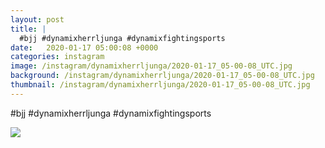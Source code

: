 ```yaml
---
layout: post
title: |
  #bjj #dynamixherrljunga #dynamixfightingsports
date:   2020-01-17 05:00:08 +0000
categories: instagram
image: /instagram/dynamixherrljunga/2020-01-17_05-00-08_UTC.jpg
background: /instagram/dynamixherrljunga/2020-01-17_05-00-08_UTC.jpg
thumbnail: /instagram/dynamixherrljunga/2020-01-17_05-00-08_UTC.jpg
---
```

#bjj #dynamixherrljunga #dynamixfightingsports



<img src='/www-dynamix-herrljunga/instagram/dynamixherrljunga/2020-01-17_05-00-08_UTC.jpg' class='img-fluid' />
